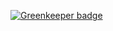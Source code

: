 
[![Greenkeeper badge](https://badges.greenkeeper.io/appsparkler/bundlers.svg)](https://greenkeeper.io/)
